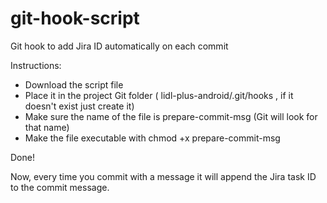 # git-hook-script
Git hook to add Jira ID automatically on each commit

Instructions:
- Download the script file
- Place it in the project Git folder ( lidl-plus-android/.git/hooks , if it doesn't exist just create it)
- Make sure the name of the file is prepare-commit-msg (Git will look for that name)
- Make the file executable with chmod +x prepare-commit-msg

Done!

Now, every time you commit with a message it will append the Jira task ID to the commit message.
